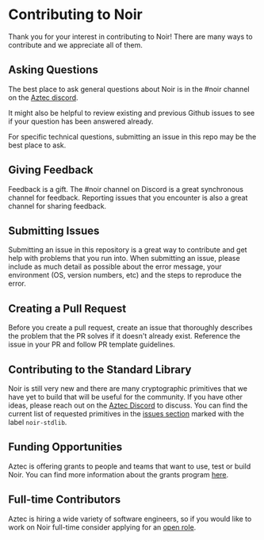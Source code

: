 # Contributing to Noir

Thank you for your interest in contributing to Noir! There are many ways to contribute and we appreciate all of them.

## Asking Questions

The best place to ask general questions about Noir is in the #noir channel on the [Aztec discord](https://discord.gg/aztec). 

It might also be helpful to review existing and previous Github issues to see if your question has been answered already. 

For specific technical questions, submitting an issue in this repo may be the best place to ask. 

## Giving Feedback

Feedback is a gift. The #noir channel on Discord is a great synchronous channel for feedback. Reporting issues that you encounter is also a great channel for sharing feedback.

## Submitting Issues

Submitting an issue in this repository is a great way to contribute and get help with problems that you run into.
When submitting an issue, please include as much detail as possible about the error message, your environment (OS, version numbers, etc) and the steps to reproduce the error.

## Creating a Pull Request

Before you create a pull request, create an issue that thoroughly describes the problem that the PR solves if it doesn't already exist. Reference the issue in your PR and follow PR template guidelines.

## Contributing to the Standard Library

Noir is still very new and there are many cryptographic primitives that we have yet to build that will be useful for the community. If you have other ideas, please reach out on the [Aztec Discord](https://discord.gg/aztec) to discuss. You can find the current list of requested primitives in the [issues section](https://github.com/noir-lang/noir/labels/noir-stdlib) marked with the label `noir-stdlib`.

## Funding Opportunities

Aztec is offering grants to people and teams that want to use, test or build Noir. You can find more information about the grants program [here](https://aztec.network/grants).

## Full-time Contributors

Aztec is hiring a wide variety of software engineers, so if you would like to work on Noir full-time consider applying for an [open role](https://aztec.network/careers).
